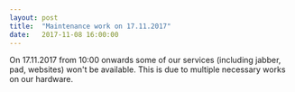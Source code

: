 ```yaml
---
layout: post
title:  "Maintenance work on 17.11.2017"
date:   2017-11-08 16:00:00
---
```


On 17.11.2017 from 10:00 onwards some of our services (including jabber, pad, websites) won't be available. This is due to multiple necessary works on our hardware.

